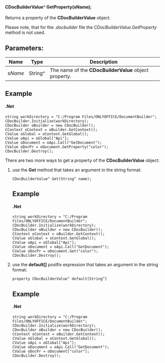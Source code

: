 #### CDocBuilderValue^ GetProperty(sName);

Returns a property of the **CDocBuilderValue** object.

Please note, that for the *.docbuilder* file the *CDocBuilderValue.GetProperty* method is not used.

## Parameters:

| Name    | Type    | Description                                           |
| ------- | ------- | ----------------------------------------------------- |
| *sName* | String^ | The name of the **CDocBuilderValue** object property. |

## Example

#### .Net

```
string workDirectory = "C:/Program Files/ONLYOFFICE/DocumentBuilder";
CDocBuilder.Initialize(workDirectory);
CDocBuilder oBuilder = new CDocBuilder();
CContext oContext = oBuilder.GetContext();
CValue oGlobal = oContext.GetGlobal();
CValue oApi = oGlobal["Api"];
CValue oDocument = oApi.Call("GetDocument");
CValue oDocPr = oDocument.GetProperty("color");
CDocBuilder.Destroy();
```

There are two more ways to get a property of the **CDocBuilderValue** object:

1. use the **Get** method that takes an argument in the string format:

   ```
   CDocBuilderValue^ Get(String^ name);
   ```

   ## Example

   #### .Net

   ```
   string workDirectory = "C:/Program Files/ONLYOFFICE/DocumentBuilder";
   CDocBuilder.Initialize(workDirectory);
   CDocBuilder oBuilder = new CDocBuilder();
   CContext oContext = oBuilder.GetContext();
   CValue oGlobal = oContext.GetGlobal();
   CValue oApi = oGlobal["Api"];
   CValue oDocument = oApi.Call("GetDocument");
   CValue oDocPr = oDocument.Get("color");
   CDocBuilder.Destroy();
   ```

2. use the **default\[]** postfix expression that takes an argument in the string format:

   ```
   property CDocBuilderValue^ default[String^]
   ```

   ## Example

   #### .Net

   ```
   string workDirectory = "C:/Program Files/ONLYOFFICE/DocumentBuilder";
   CDocBuilder.Initialize(workDirectory);
   CDocBuilder oBuilder = new CDocBuilder();
   CContext oContext = oBuilder.GetContext();
   CValue oGlobal = oContext.GetGlobal();
   CValue oApi = oGlobal["Api"];
   CValue oDocument = oApi.Call("GetDocument");
   CValue oDocPr = oDocument["color"];
   CDocBuilder.Destroy();
   ```
